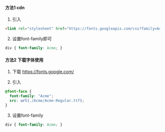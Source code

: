 

#### 方法1 cdn

1. 引入

```html
<link rel="stylesheet" href="https://fonts.googleapis.com/css?family=Acme" type="text/css">
```

2. 设置font-family即可

```css
div { font-family: Acme; }
```





#### 方法2 下载字体使用

1. 下载  https://fonts.google.com/

2. 引入

```css
@font-face {
  font-family: "Acme";
  src: url(./Acme/Acme-Regular.ttf);
}
```

3. 设置font-family

```css
div { font-family: Acme; }
```

